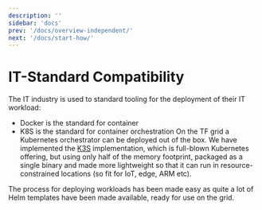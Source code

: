 ```yaml
---
description: ''
sidebar: 'docs'
prev: '/docs/overview-independent/'
next: '/docs/start-how/'
---
```


# IT-Standard Compatibility

The IT industry is used to standard tooling for the deployment of their IT workload: 
- Docker is the standard for container
- K8S is the standard for container orchestration
On the TF grid a Kubernetes orchestrator can be deployed out of the box. We have implemented the [K3S](https://k3s.io) implementation, which is full-blown Kubernetes offering, but using only half of the memory footprint, packaged as a single binary and made more lightweight so that it can run in resource-constrained locations (so fit for IoT, edge, ARM etc). 

The process for deploying workloads has been made easy as quite a lot of Helm templates have been made available, ready for use on the grid. 
